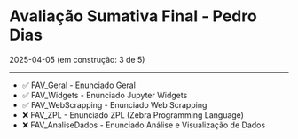# Avaliação Sumativa Final - Pedro Dias
2025-04-05 (em construção: 3 de 5)

***

* ✅ FAV_Geral        - Enunciado Geral
* ✅ FAV_Widgets      - Enunciado Jupyter Widgets
* ✅ FAV_WebScrapping - Enunciado Web Scrapping
* ❌ FAV_ZPL          - Enunciado ZPL (Zebra Programming Language)
* ❌ FAV_AnaliseDados - Enunciado Análise e Visualização de Dados

